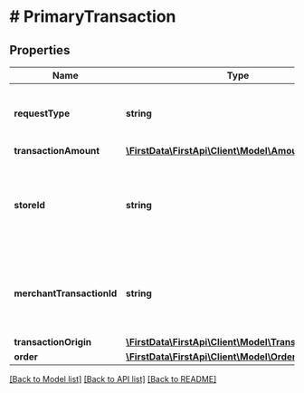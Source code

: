 # # PrimaryTransaction

## Properties

Name | Type | Description | Notes
------------ | ------------- | ------------- | -------------
**requestType** | **string** | Object name of the primary transaction request. | 
**transactionAmount** | [**\FirstData\FirstApi\Client\Model\Amount**](Amount.md) |  | 
**storeId** | **string** | An optional outlet ID for clients that support multiple stores in the same app. | [optional] 
**merchantTransactionId** | **string** | The unique merchant transaction ID from the request header, if supplied. | [optional] 
**transactionOrigin** | [**\FirstData\FirstApi\Client\Model\TransactionOrigin**](TransactionOrigin.md) |  | [optional] 
**order** | [**\FirstData\FirstApi\Client\Model\Order**](Order.md) |  | [optional] 

[[Back to Model list]](../../README.md#documentation-for-models) [[Back to API list]](../../README.md#documentation-for-api-endpoints) [[Back to README]](../../README.md)


